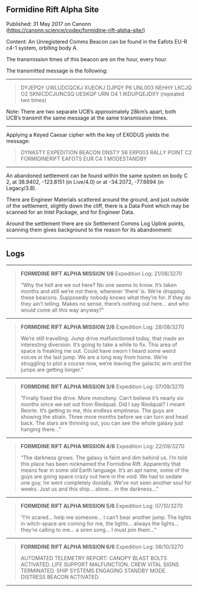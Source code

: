 ## Formidine Rift Alpha Site

Published: 31 May 2017 on Canonn (https://canonn.science/codex/formidine-rift-alpha-site/)

Content: An Unregistered Comms Beacon can be found in the Eafots EU-R c4-1 system, orbiting body A. 

The transmission times of this beacon are on the hour, every hour.

The transmitted message is the following:

* * *

> 
> DYJEPQY UWLUDCQCKJ XUEOKJ
> DJPQY P6 UNL003
> NEHHY LKCJQ O2
> SKNICDCJUNCSQ
> UESKQP URN O4 1
> IKDUPQEJDXY
> (repeated two times)

Note: There are two separate UCB’s approximately 28km’s apart, both UCB’s transmit the same message at the same transmission times.

* * *

Applying a Keyed Caesar cipher with the key of EXODUS yields the message:

> 
> DYNASTY EXPEDITION BEACON
> DNSTY S6 ERP003
> RALLY POINT C2
> FORMIDINERIFT
> EAFOTS EUR C4 1
> MODESTANDBY

* * *

An abandoned settlement can be found within the same system on body C 2, at 38.9402, -123.8151 (in Live/4.0) or at -34.2072, -77.6694 (in Legacy/3.8).

There are Engineer Materials scattered around the ground, and just outside of the settlement, slightly down the cliff, there is a Data Point which may be scanned for an Intel Package, and for Engineer Data.

Around the settlement there are six Settlement Comms Log Uplink points, scanning them gives background to the reason for its abandonment:

* * *

## Logs

* * *

> 
> **FORMIDINE RIFT ALPHA MISSION 1/6**
> Expedition Log: 21/08/3270
> 
> “Why the hell are we out here? No one seems to know. It’s taken months and still we’re not there, wherever ‘there’ is. We’re dropping these beacons. Supposedly nobody knows what they’re for. If they do they ain’t telling. Makes no sense, there’s nothing out here… and who would come all this way anyway?”

* * *

> 
> **FORMIDINE RIFT ALPHA MISSION 2/6**
> Expedition Log: 28/08/3270
> 
> We’re still travelling. Jump drive malfunctioned today, that made an interesting diversion. It’s going to take a while to fix. This area of space is freaking me out. Could have sworn I heard some weird voices in the last jump. We are a long way from home. We’re struggling to plot a course now, we’re leaving the galactic arm and the jumps are getting longer.”

* * *

> 
> **FORMIDINE RIFT ALPHA MISSION 3/6**
> Expedition Log: 07/09/3270
> 
> “Finally fixed the drive. More monotony. Can’t believe it’s nearly six months since we set out from Riedquat. Did I say Riedquat? I meant Reorte. It’s getting to me, this endless emptiness. The guys are showing the strain. Three more months before we can turn and head back. The stars are thinning out, you can see the whole galaxy just hanging there…”

* * *

> 
> **FORMIDINE RIFT ALPHA MISSION 4/6**
> Expedition Log: 22/09/3270
> 
> “The darkness grows. The galaxy is faint and dim behind us. I’m told this place has been nicknamed the Formidine Rift. Apparently that means fear in some old Earth language. It’s an apt name, some of the guys are going space crazy out here in the void. We had to sedate one guy, he went completely doolally. We’ve not seen another soul for weeks. Just us and this ship… alone… in the darkness…”

* * *

> 
> **FORMIDINE RIFT ALPHA MISSION 5/6**
> Expedition Log: 07/10/3270
> 
> “I’m scared… help me someone… I can’t bear another jump. The lights in witch-space are coming for me, the lights… always the lights… they’re calling to me… a siren song… I must join them…”

* * *

> 
> **FORMIDINE RIFT ALPHA MISSION 6/6**
> Expedition Log: 08/10/3270
> 
> AUTOMATED TELEMETRY REPORT: CANOPY BLAST BOLTS ACTIVATED. LIFE SUPPORT MALFUNCTION. CREW VITAL SIGNS TERMINATED. SHIP SYSTEMS ENGAGING STANDBY MODE. DISTRESS BEACON ACTIVATED.

* * *